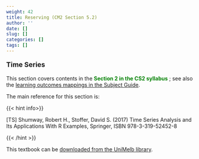 ```yaml
---
weight: 42
title: Reserving (CM2 Section 5.2)
author: ''
date: []
slug: []
categories: []
tags: []
---
```


**<p style="font-size:18px;">Time Series</p>**

This section covers contents in the <span style="color: green;"> **Section 2 in the CS2 syllabus** </span>; see also the [learning outcomes mappings in the Subject Guide](../0-subject-guide/SILO).

The main reference for this section is:

{{< hint info>}}

[TS] Shumway, Robert H., Stoffer, David S. (2017) Time Series Analysis and Its Applications With R Examples, Springer, ISBN 978-3-319-52452-8

{{< /hint >}}

This textbook can be [downloaded from the UniMelb library](https://discovery.ebsco.com/linkprocessor/external?resource=https%3A%2F%2Fgo.openathens.net%2Fredirector%2Funimelb.edu.au%3Furl%3Dhttp%253A%252F%252Flink.springer.com%252F10.1007%252F978-3-319-52452-8&an=melb.b7185977&db=cat00006a&title=Time+series+analysis+and+its+applications+%3A+with+R+examples+%2F+Robert+H.+Shumway%2C+David+S.+Stoffer.&text=Connect+to+ebook+%28University+of+Melbourne+only%29&type=external).

<!-- [other](https://discovery.ebsco.com/linkprocessor/plink?id=df180914-f241-3634-a7c4-443d18f01dc3) -->
